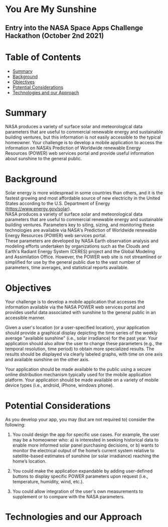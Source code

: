 # You Are My Sunshine
## Entry into the NASA Space Apps Challenge Hackathon (October 2nd 2021)
# Table of Contents
* [Summary](#summary)
* [Background](#background)
* [Objectives](#objectives)
* [Potential Considerations](#potential-considerations)
* [Technologies and our Approach](#technologies-and-our-approach)

# Summary
NASA produces a variety of surface solar and meteorological data parameters that are useful to commercial renewable energy and sustainable building ventures, but this information is not easily accessible to the typical homeowner. Your challenge is to develop a mobile application to access the information on NASA’s Prediction of Worldwide renewable Energy Resources (POWER) web services portal and provide useful information about sunshine to the general public.

# Background
Solar energy is more widespread in some countries than others, and it is the fastest growing and most affordable source of new electricity in the United States according to the U.S. Department of Energy (https://www.energy.gov/solar).  
NASA produces a variety of surface solar and meteorological data parameters that are useful to commercial renewable energy and sustainable building ventures. Parameters key to siting, sizing, and monitoring these technologies are available via NASA's Prediction of Worldwide renewable Energy Resources (POWER) web services portal.  
These parameters are developed by NASA Earth observation analysis and modeling efforts undertaken by organizations such as the Clouds and Earth's Radiant Energy System (CERES) project and the Global Modeling and Assimilation Office. However, the POWER web site is not streamlined or simplified for use by the general public due to the vast number of parameters, time averages, and statistical reports available.

# Objectives

Your challenge is to develop a mobile application that accesses the information available via the NASA POWER web services portal and provides useful data associated with sunshine to the general public in an accessible manner.  

Given a user's location (or a user-specified location), your application should provide a graphical display depicting the time series of the weekly average "available sunshine" (i.e., solar irradiance) for the past year. Your application should also allow the user to change these parameters (e.g., the temporal resolution, time period) to obtain more specialized results. The results should be displayed via clearly labeled graphs, with time on one axis and available sunshine on the other axis.  

Your application should be made available to the public using a secure online distribution mechanism typically used for the mobile application platform. Your application should be made available on a variety of mobile device types (i.e., android, iPhone, windows phone).

# Potential Considerations

As you develop your app, you may (but are not required to) consider the following:
1. You could design the app for specific use cases. For example, the user may be a homeowner who: a) is interested in seeking historical data to enable more informed solar panel purchasing decisions, or b) wants to monitor the electrical output of the home’s current system relative to satellite-based estimates of sunshine (or solar irradiance) reaching the home’s location.

2. You could make the application expandable by adding user-defined buttons to display specific POWER parameters upon request (i.e., temperature, humidity, wind, etc.).

3. You could allow integration of the user's own measurements to supplement or to compare with the NASA parameters.


# Technologies and our Approach
